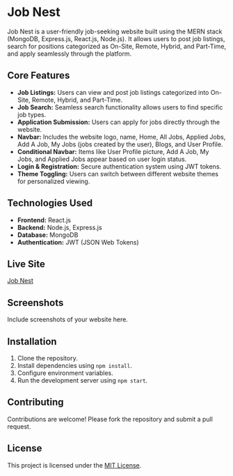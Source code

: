 # Job Nest

Job Nest is a user-friendly job-seeking website built using the MERN stack (MongoDB, Express.js, React.js, Node.js). It allows users to post job listings, search for positions categorized as On-Site, Remote, Hybrid, and Part-Time, and apply seamlessly through the platform.

## Core Features
- **Job Listings:** Users can view and post job listings categorized into On-Site, Remote, Hybrid, and Part-Time.
- **Job Search:** Seamless search functionality allows users to find specific job types.
- **Application Submission:** Users can apply for jobs directly through the website.
- **Navbar:** Includes the website logo, name, Home, All Jobs, Applied Jobs, Add A Job, My Jobs (jobs created by the user), Blogs, and User Profile.
- **Conditional Navbar:** Items like User Profile picture, Add A Job, My Jobs, and Applied Jobs appear based on user login status.
- **Login & Registration:** Secure authentication system using JWT tokens.
- **Theme Toggling:** Users can switch between different website themes for personalized viewing.

## Technologies Used
- **Frontend:** React.js
- **Backend:** Node.js, Express.js
- **Database:** MongoDB
- **Authentication:** JWT (JSON Web Tokens)

## Live Site
[Job Nest](https://job-nest-391e1.web.app/)

## Screenshots
Include screenshots of your website here.

## Installation
1. Clone the repository.
2. Install dependencies using `npm install`.
3. Configure environment variables.
4. Run the development server using `npm start`.

## Contributing
Contributions are welcome! Please fork the repository and submit a pull request.

## License
This project is licensed under the [MIT License](LICENSE).
